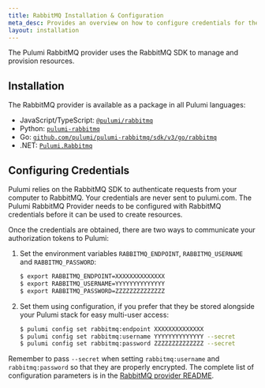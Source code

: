 ```yaml
---
title: RabbitMQ Installation & Configuration
meta_desc: Provides an overview on how to configure credentials for the Pulumi RabbitMQ Provider.
layout: installation
---
```


The Pulumi RabbitMQ provider uses the RabbitMQ SDK to manage and provision resources.

## Installation

The RabbitMQ provider is available as a package in all Pulumi languages:

* JavaScript/TypeScript: [`@pulumi/rabbitmq`](https://www.npmjs.com/package/@pulumi/rabbitmq)
* Python: [`pulumi-rabbitmq`](https://pypi.org/project/pulumi-rabbitmq/)
* Go: [`github.com/pulumi/pulumi-rabbitmq/sdk/v3/go/rabbitmq`](https://github.com/pulumi/pulumi-rabbitmq)
* .NET: [`Pulumi.Rabbitmq`](https://www.nuget.org/packages/Pulumi.Rabbitmq)

## Configuring Credentials

Pulumi relies on the RabbitMQ SDK to authenticate requests from your computer to RabbitMQ. Your credentials are never sent
to pulumi.com.
The Pulumi RabbitMQ Provider needs to be configured with RabbitMQ credentials
before it can be used to create resources.

Once the credentials are obtained, there are two ways to communicate your authorization tokens to Pulumi:

1. Set the environment variables `RABBITMQ_ENDPOINT`, `RABBITMQ_USERNAME` and `RABBITMQ_PASSWORD`:

    ```bash
    $ export RABBITMQ_ENDPOINT=XXXXXXXXXXXXXX
    $ export RABBITMQ_USERNAME=YYYYYYYYYYYYYY
    $ export RABBITMQ_PASSWORD=ZZZZZZZZZZZZZZ
    ```

2. Set them using configuration, if you prefer that they be stored alongside your Pulumi stack for easy multi-user access:

    ```bash
    $ pulumi config set rabbitmq:endpoint XXXXXXXXXXXXXX
    $ pulumi config set rabbitmq:username YYYYYYYYYYYYYY --secret
    $ pulumi config set rabbitmq:password ZZZZZZZZZZZZZZ --secret
    ```

Remember to pass `--secret` when setting `rabbitmq:username` and `rabbitmq:password` so that they are properly encrypted. The complete list of
configuration parameters is in the [RabbitMQ provider README](https://github.com/pulumi/pulumi-rabbitmq/blob/master/README.md).
